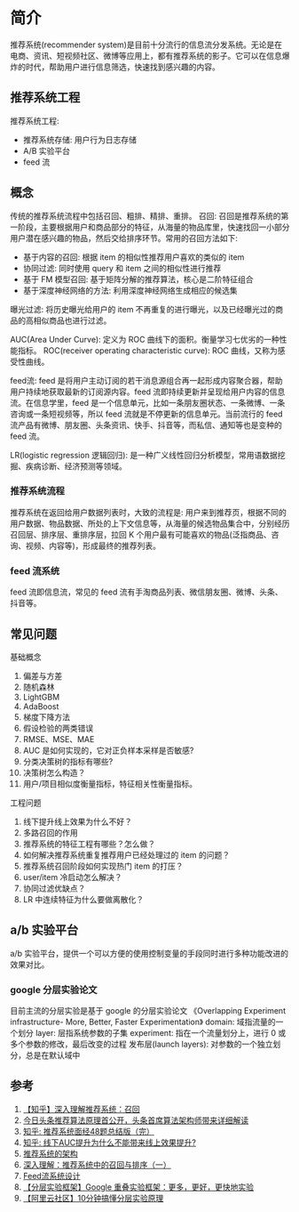 # 简介
推荐系统(recommender system)是目前十分流行的信息流分发系统。无论是在电商、资讯、短视频社区、微博等应用上，都有推荐系统的影子。它可以在信息爆炸的时代，帮助用户进行信息筛选，快速找到感兴趣的内容。

## 推荐系统工程
推荐系统工程:
- 推荐系统存储: 用户行为日志存储
- A/B 实验平台
- feed 流

## 概念
传统的推荐系统流程中包括召回、粗排、精排、重排。
召回: 召回是推荐系统的第一阶段，主要根据用户和商品部分的特征，从海量的物品库里，快速找回一小部分用户潜在感兴趣的物品，然后交给排序环节。常用的召回方法如下:
- 基于内容的召回: 根据 item 的相似性推荐用户喜欢的类似的 item
- 协同过滤: 同时使用 query 和 item 之间的相似性进行推荐
- 基于 FM 模型召回: 基于矩阵分解的推荐算法，核心是二阶特征组合
- 基于深度神经网络的方法: 利用深度神经网络生成相应的候选集

曝光过滤: 将历史曝光给用户的 item 不再重复的进行曝光，以及已经曝光过的商品的高相似商品也进行过滤。

AUC(Area Under Curve): 定义为 ROC 曲线下的面积。衡量学习七优劣的一种性能指标。
ROC(receiver operating characteristic curve): ROC 曲线，又称为感受性曲线。

feed流: feed 是将用户主动订阅的若干消息源组合再一起形成内容聚合器，帮助用户持续地获取最新的订阅源内容。feed 流即持续更新并呈现给用户内容的信息流。在信息学里，feed 是一个信息单元，比如一条朋友圈状态、一条微博、一条咨询或一条短视频等，所以 feed 流就是不停更新的信息单元。当前流行的 feed 流产品有微博、朋友圈、头条资讯、快手、抖音等，而私信、通知等也是变种的 feed 流。

LR(logistic regression 逻辑回归): 是一种广义线性回归分析模型，常用语数据挖掘、疾病诊断、经济预测等领域。

### 推荐系统流程
推荐系统在返回给用户数据列表时，大致的流程是: 用户来到推荐页，根据不同的用户数据、物品数据、所处的上下文信息等，从海量的候选物品集合中，分别经历召回层、排序层、重排序层，拉回 K 个用户最有可能喜欢的物品(泛指商品、咨询、视频、内容等)，形成最终的推荐列表。

### feed 流系统
feed 流即信息流，常见的 feed 流有手淘商品列表、微信朋友圈、微博、头条、抖音等。

## 常见问题
基础概念
1. 偏差与方差
2. 随机森林
3. LightGBM
4. AdaBoost
5. 梯度下降方法
6. 假设检验的两类错误
7. RMSE、MSE、MAE
8. AUC 是如何实现的，它对正负样本采样是否敏感?
9. 分类决策树的指标有哪些?
10. 决策树怎么构造？
11. 用户/项目相似度衡量指标，特征相关性衡量指标。

工程问题
1. 线下提升线上效果为什么不好？
2. 多路召回的作用
3. 推荐系统的特征工程有哪些？怎么做？
4. 如何解决推荐系统重复推荐用户已经处理过的 item 的问题？
5. 推荐系统召回阶段如何实现热门 item 的打压？
6. user/item 冷启动怎么解决？
7. 协同过滤优缺点？
8. LR 中连续特征为什么要做离散化？

## a/b 实验平台
a/b 实验平台，提供一个可以方便的使用控制变量的手段同时进行多种功能改进的效果对比。

### google 分层实验论文
目前主流的分层实验是基于 google 的分层实验论文 《Overlapping Experiment infrastructure- More, Better, Faster Experimentation》 
domain: 域指流量的一个划分
layer: 层指系统参数的子集
experiment: 指在一个流量划分上，进行 0 或多个参数的修改，最后改变的过程
发布层(launch layers): 对参数的一个独立划分，总是在默认域中

## 参考
1. [【知乎】深入理解推荐系统：召回](https://zhuanlan.zhihu.com/p/115690499)
2. [今日头条推荐算法原理首公开，头条首席算法架构师带来详细解读](https://www.leiphone.com/category/yanxishe/XlIxFZ5W3j8MvaEL.html)
3. [知乎: 推荐系统面经48题总结版（完）](https://zhuanlan.zhihu.com/p/422464069)
4. [知乎: 线下AUC提升为什么不能带来线上效果提升?](https://zhuanlan.zhihu.com/p/58152702)
5. [推荐系统的架构](https://kb.cnblogs.com/page/662938/)
6. [深入理解：推荐系统中的召回与排序（一）](http://www.woshipm.com/data-analysis/4542994.html)
7. [Feed流系统设计](https://www.jianshu.com/p/f8f0930f9d68)
8. [【分层实验框架】Google 重叠实验框架：更多，更好，更快地实验](https://logosty.github.io/2019/11/22/%E5%88%86%E5%B1%82%E5%AE%9E%E9%AA%8C%E6%A1%86%E6%9E%B6-Google-%E9%87%8D%E5%8F%A0%E5%AE%9E%E9%AA%8C%E6%A1%86%E6%9E%B6-%E6%9B%B4%E5%A4%9A-%E6%9B%B4%E5%A5%BD-%E6%9B%B4%E5%BF%AB%E5%9C%B0%E5%AE%9E%E9%AA%8C.html)
9. [【阿里云社区】10分钟搞懂分层实验原理](https://developer.aliyun.com/article/5837)